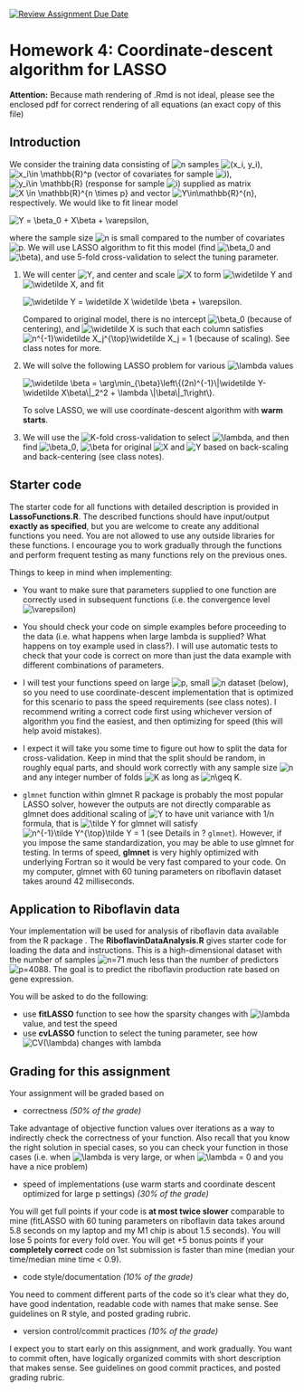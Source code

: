 [![Review Assignment Due Date](https://classroom.github.com/assets/deadline-readme-button-22041afd0340ce965d47ae6ef1cefeee28c7c493a6346c4f15d667ab976d596c.svg)](https://classroom.github.com/a/sNcmlfMD)

# Homework 4: Coordinate-descent algorithm for LASSO

**Attention:** Because math rendering of .Rmd is not ideal, please see
the enclosed pdf for correct rendering of all equations (an exact copy
of this file)

## Introduction

We consider the training data consisting of
![n](https://latex.codecogs.com/png.image?%5Cdpi%7B110%7D&space;%5Cbg_white&space;n "n")
samples
![(x_i, y_i)](https://latex.codecogs.com/png.image?%5Cdpi%7B110%7D&space;%5Cbg_white&space;%28x_i%2C%20y_i%29 "(x_i, y_i)"),
![x_i\in \mathbb{R}^p](https://latex.codecogs.com/png.image?%5Cdpi%7B110%7D&space;%5Cbg_white&space;x_i%5Cin%20%5Cmathbb%7BR%7D%5Ep "x_i\in \mathbb{R}^p")
(vector of covariates for sample
![i](https://latex.codecogs.com/png.image?%5Cdpi%7B110%7D&space;%5Cbg_white&space;i "i")),
![y_i\in \mathbb{R}](https://latex.codecogs.com/png.image?%5Cdpi%7B110%7D&space;%5Cbg_white&space;y_i%5Cin%20%5Cmathbb%7BR%7D "y_i\in \mathbb{R}")
(response for sample
![i](https://latex.codecogs.com/png.image?%5Cdpi%7B110%7D&space;%5Cbg_white&space;i "i"))
supplied as matrix
![X \in \mathbb{R}^{n \times p}](https://latex.codecogs.com/png.image?%5Cdpi%7B110%7D&space;%5Cbg_white&space;X%20%5Cin%20%5Cmathbb%7BR%7D%5E%7Bn%20%5Ctimes%20p%7D "X \in \mathbb{R}^{n \times p}")
and vector
![Y\in\mathbb{R}^{n}](https://latex.codecogs.com/png.image?%5Cdpi%7B110%7D&space;%5Cbg_white&space;Y%5Cin%5Cmathbb%7BR%7D%5E%7Bn%7D "Y\in\mathbb{R}^{n}"),
respectively. We would like to fit linear model

![Y = \beta_0 + X\beta + \varepsilon,](https://latex.codecogs.com/png.image?%5Cdpi%7B110%7D&space;%5Cbg_white&space;Y%20%3D%20%5Cbeta_0%20%2B%20X%5Cbeta%20%2B%20%5Cvarepsilon%2C "Y = \beta_0 + X\beta + \varepsilon,")

where the sample size
![n](https://latex.codecogs.com/png.image?%5Cdpi%7B110%7D&space;%5Cbg_white&space;n "n")
is small compared to the number of covariates
![p](https://latex.codecogs.com/png.image?%5Cdpi%7B110%7D&space;%5Cbg_white&space;p "p").
We will use LASSO algorithm to fit this model (find
![\beta_0](https://latex.codecogs.com/png.image?%5Cdpi%7B110%7D&space;%5Cbg_white&space;%5Cbeta_0 "\beta_0")
and
![\beta](https://latex.codecogs.com/png.image?%5Cdpi%7B110%7D&space;%5Cbg_white&space;%5Cbeta "\beta")),
and use 5-fold cross-validation to select the tuning parameter.

1)  We will center
    ![Y](https://latex.codecogs.com/png.image?%5Cdpi%7B110%7D&space;%5Cbg_white&space;Y "Y"),
    and center and scale
    ![X](https://latex.codecogs.com/png.image?%5Cdpi%7B110%7D&space;%5Cbg_white&space;X "X")
    to form
    ![\widetilde Y](https://latex.codecogs.com/png.image?%5Cdpi%7B110%7D&space;%5Cbg_white&space;%5Cwidetilde%20Y "\widetilde Y")
    and
    ![\widetilde X](https://latex.codecogs.com/png.image?%5Cdpi%7B110%7D&space;%5Cbg_white&space;%5Cwidetilde%20X "\widetilde X"),
    and fit

    ![\widetilde Y = \widetilde X \widetilde \beta + \varepsilon.](https://latex.codecogs.com/png.image?%5Cdpi%7B110%7D&space;%5Cbg_white&space;%5Cwidetilde%20Y%20%3D%20%5Cwidetilde%20X%20%5Cwidetilde%20%5Cbeta%20%2B%20%5Cvarepsilon. "\widetilde Y = \widetilde X \widetilde \beta + \varepsilon.")

    Compared to original model, there is no intercept
    ![\beta_0](https://latex.codecogs.com/png.image?%5Cdpi%7B110%7D&space;%5Cbg_white&space;%5Cbeta_0 "\beta_0")
    (because of centering), and
    ![\widetilde X](https://latex.codecogs.com/png.image?%5Cdpi%7B110%7D&space;%5Cbg_white&space;%5Cwidetilde%20X "\widetilde X")
    is such that each column satisfies
    ![n^{-1}\widetilde X_j^{\top}\widetilde X_j = 1](https://latex.codecogs.com/png.image?%5Cdpi%7B110%7D&space;%5Cbg_white&space;n%5E%7B-1%7D%5Cwidetilde%20X_j%5E%7B%5Ctop%7D%5Cwidetilde%20X_j%20%3D%201 "n^{-1}\widetilde X_j^{\top}\widetilde X_j = 1")
    (because of scaling). See class notes for more.

2)  We will solve the following LASSO problem for various
    ![\lambda](https://latex.codecogs.com/png.image?%5Cdpi%7B110%7D&space;%5Cbg_white&space;%5Clambda "\lambda")
    values

    ![\widetilde \beta = \arg\min\_{\beta}\left\\{(2n)^{-1}\\\|\widetilde Y-\widetilde X\beta\\\|\_2^2 + \lambda \\\|\beta\\\|\_1\right\\}.](https://latex.codecogs.com/png.image?%5Cdpi%7B110%7D&space;%5Cbg_white&space;%5Cwidetilde%20%5Cbeta%20%3D%20%5Carg%5Cmin_%7B%5Cbeta%7D%5Cleft%5C%7B%282n%29%5E%7B-1%7D%5C%7C%5Cwidetilde%20Y-%5Cwidetilde%20X%5Cbeta%5C%7C_2%5E2%20%2B%20%5Clambda%20%5C%7C%5Cbeta%5C%7C_1%5Cright%5C%7D. "\widetilde \beta = \arg\min_{\beta}\left\{(2n)^{-1}\|\widetilde Y-\widetilde X\beta\|_2^2 + \lambda \|\beta\|_1\right\}.")

    To solve LASSO, we will use coordinate-descent algorithm with **warm
    starts**.

3)  We will use the
    ![K](https://latex.codecogs.com/png.image?%5Cdpi%7B110%7D&space;%5Cbg_white&space;K "K")-fold
    cross-validation to select
    ![\lambda](https://latex.codecogs.com/png.image?%5Cdpi%7B110%7D&space;%5Cbg_white&space;%5Clambda "\lambda"),
    and then find
    ![\beta_0](https://latex.codecogs.com/png.image?%5Cdpi%7B110%7D&space;%5Cbg_white&space;%5Cbeta_0 "\beta_0"),
    ![\beta](https://latex.codecogs.com/png.image?%5Cdpi%7B110%7D&space;%5Cbg_white&space;%5Cbeta "\beta")
    for original
    ![X](https://latex.codecogs.com/png.image?%5Cdpi%7B110%7D&space;%5Cbg_white&space;X "X")
    and
    ![Y](https://latex.codecogs.com/png.image?%5Cdpi%7B110%7D&space;%5Cbg_white&space;Y "Y")
    based on back-scaling and back-centering (see class notes).

## Starter code

The starter code for all functions with detailed description is provided
in **LassoFunctions.R**. The described functions should have
input/output **exactly as specified**, but you are welcome to create any
additional functions you need. You are not allowed to use any outside
libraries for these functions. I encourage you to work gradually through
the functions and perform frequent testing as many functions rely on the
previous ones.

Things to keep in mind when implementing:

-   You want to make sure that parameters supplied to one function are
    correctly used in subsequent functions (i.e. the convergence level
    ![\varepsilon](https://latex.codecogs.com/png.image?%5Cdpi%7B110%7D&space;%5Cbg_white&space;%5Cvarepsilon "\varepsilon"))

-   You should check your code on simple examples before proceeding to
    the data (i.e. what happens when large lambda is supplied? What
    happens on toy example used in class?). I will use automatic tests
    to check that your code is correct on more than just the data
    example with different combinations of parameters.

-   I will test your functions speed on large
    ![p](https://latex.codecogs.com/png.image?%5Cdpi%7B110%7D&space;%5Cbg_white&space;p "p"),
    small
    ![n](https://latex.codecogs.com/png.image?%5Cdpi%7B110%7D&space;%5Cbg_white&space;n "n")
    dataset (below), so you need to use coordinate-descent
    implementation that is optimized for this scenario to pass the speed
    requirements (see class notes). I recommend writing a correct code
    first using whichever version of algorithm you find the easiest, and
    then optimizing for speed (this will help avoid mistakes).

-   I expect it will take you some time to figure out how to split the
    data for cross-validation. Keep in mind that the split should be
    random, in roughly equal parts, and should work correctly with any
    sample size
    ![n](https://latex.codecogs.com/png.image?%5Cdpi%7B110%7D&space;%5Cbg_white&space;n "n")
    and any integer number of folds
    ![K](https://latex.codecogs.com/png.image?%5Cdpi%7B110%7D&space;%5Cbg_white&space;K "K")
    as long as
    ![n\geq K](https://latex.codecogs.com/png.image?%5Cdpi%7B110%7D&space;%5Cbg_white&space;n%5Cgeq%20K "n\geq K").

-   `glmnet` function within glmnet R package is probably the most
    popular LASSO solver, however the outputs are not directly
    comparable as glmnet does additional scaling of
    ![Y](https://latex.codecogs.com/png.image?%5Cdpi%7B110%7D&space;%5Cbg_white&space;Y "Y")
    to have unit variance with 1/n formula, that is
    ![\tilde Y](https://latex.codecogs.com/png.image?%5Cdpi%7B110%7D&space;%5Cbg_white&space;%5Ctilde%20Y "\tilde Y")
    for glmnet will satisfy
    ![n^{-1}\tilde Y^{\top}\tilde Y = 1](https://latex.codecogs.com/png.image?%5Cdpi%7B110%7D&space;%5Cbg_white&space;n%5E%7B-1%7D%5Ctilde%20Y%5E%7B%5Ctop%7D%5Ctilde%20Y%20%3D%201 "n^{-1}\tilde Y^{\top}\tilde Y = 1")
    (see Details in ? `glmnet`). However, if you impose the same
    standardization, you may be able to use glmnet for testing. In terms
    of speed, **glmnet** is very highly optimized with underlying
    Fortran so it would be very fast compared to your code. On my
    computer, glmnet with 60 tuning parameters on riboflavin dataset
    takes around 42 milliseconds.

## Application to Riboflavin data

Your implementation will be used for analysis of riboflavin data
available from the R package . The **RiboflavinDataAnalysis.R** gives
starter code for loading the data and instructions. This is a
high-dimensional dataset with the number of samples
![n=71](https://latex.codecogs.com/png.image?%5Cdpi%7B110%7D&space;%5Cbg_white&space;n%3D71 "n=71")
much less than the number of predictors
![p=4088](https://latex.codecogs.com/png.image?%5Cdpi%7B110%7D&space;%5Cbg_white&space;p%3D4088 "p=4088").
The goal is to predict the riboflavin production rate based on gene
expression.

You will be asked to do the following:

-   use **fitLASSO** function to see how the sparsity changes with
    ![\lambda](https://latex.codecogs.com/png.image?%5Cdpi%7B110%7D&space;%5Cbg_white&space;%5Clambda "\lambda")
    value, and test the speed
-   use **cvLASSO** function to select the tuning parameter, see how
    ![CV(\lambda)](https://latex.codecogs.com/png.image?%5Cdpi%7B110%7D&space;%5Cbg_white&space;CV%28%5Clambda%29 "CV(\lambda)")
    changes with lambda

## Grading for this assignment

Your assignment will be graded based on

-   correctness *(50% of the grade)*

Take advantage of objective function values over iterations as a way to
indirectly check the correctness of your function. Also recall that you
know the right solution in special cases, so you can check your function
in those cases (i.e. when
![\lambda](https://latex.codecogs.com/png.image?%5Cdpi%7B110%7D&space;%5Cbg_white&space;%5Clambda "\lambda")
is very large, or when
![\lambda = 0](https://latex.codecogs.com/png.image?%5Cdpi%7B110%7D&space;%5Cbg_white&space;%5Clambda%20%3D%200 "\lambda = 0")
and you have a nice problem)

-   speed of implementations (use warm starts and coordinate descent
    optimized for large p settings) *(30% of the grade)*

You will get full points if your code is **at most twice slower**
comparable to mine (fitLASSO with 60 tuning parameters on riboflavin
data takes around 5.8 seconds on my laptop and my M1 chip is about 1.5 seconds). You will lose 5 points for
every fold over. You will get +5 bonus points if your **completely
correct** code on 1st submission is faster than mine (median your
time/median mine time \< 0.9).

-   code style/documentation *(10% of the grade)*

You need to comment different parts of the code so it’s clear what they
do, have good indentation, readable code with names that make sense. See
guidelines on R style, and posted grading rubric.

-   version control/commit practices *(10% of the grade)*

I expect you to start early on this assignment, and work gradually. You
want to commit often, have logically organized commits with short
description that makes sense. See guidelines on good commit practices,
and posted grading rubric.

